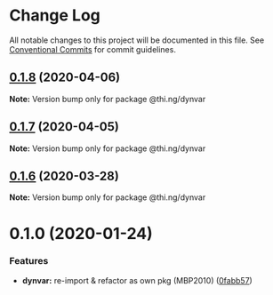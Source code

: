 # Change Log

All notable changes to this project will be documented in this file.
See [Conventional Commits](https://conventionalcommits.org) for commit guidelines.

## [0.1.8](https://github.com/thi-ng/umbrella/compare/@thi.ng/dynvar@0.1.7...@thi.ng/dynvar@0.1.8) (2020-04-06)

**Note:** Version bump only for package @thi.ng/dynvar





## [0.1.7](https://github.com/thi-ng/umbrella/compare/@thi.ng/dynvar@0.1.6...@thi.ng/dynvar@0.1.7) (2020-04-05)

**Note:** Version bump only for package @thi.ng/dynvar





## [0.1.6](https://github.com/thi-ng/umbrella/compare/@thi.ng/dynvar@0.1.5...@thi.ng/dynvar@0.1.6) (2020-03-28)

**Note:** Version bump only for package @thi.ng/dynvar





# 0.1.0 (2020-01-24)

### Features

* **dynvar:** re-import & refactor as own pkg (MBP2010) ([0fabb57](https://github.com/thi-ng/umbrella/commit/0fabb57f386ad92ce81970c53d02993a8fb102c0))
